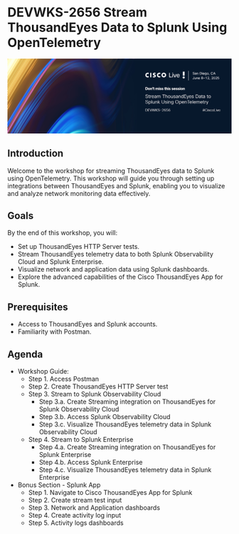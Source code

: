 # DEVWKS-2656 Stream ThousandEyes Data to Splunk Using OpenTelemetry

![DEVWKS-2656](img/DEVWKS-2656-banner.png)

## Introduction

Welcome to the workshop for streaming ThousandEyes data to Splunk using OpenTelemetry.
This workshop will guide you through setting up integrations between ThousandEyes and Splunk, enabling you to visualize and analyze network monitoring data effectively.

## Goals

By the end of this workshop, you will:

- Set up ThousandEyes HTTP Server tests.
- Stream ThousandEyes telemetry data to both Splunk Observability Cloud and Splunk Enterprise.
- Visualize network and application data using Splunk dashboards.
- Explore the advanced capabilities of the Cisco ThousandEyes App for Splunk.

## Prerequisites
- Access to ThousandEyes and Splunk accounts.
- Familiarity with Postman.

## Agenda

- Workshop Guide:
    - Step 1. Access Postman
    - Step 2. Create ThousandEyes HTTP Server test
    - Step 3. Stream to Splunk Observability Cloud
        - Step 3.a. Create Streaming integration on ThousandEyes for Splunk Observability Cloud
        - Step 3.b. Access Splunk Observability Cloud
        - Step 3.c. Visualize ThousandEyes telemetry data in Splunk Observability Cloud
    - Step 4. Stream to Splunk Enterprise
        - Step 4.a. Create Streaming integration on ThousandEyes for Splunk Enterprise
        - Step 4.b. Access Splunk Enterprise
        - Step 4.c. Visualize ThousandEyes telemetry data in Splunk Enterprise
- Bonus Section - Splunk App
    - Step 1. Navigate to Cisco ThousandEyes App for Splunk
    - Step 2. Create stream test input
    - Step 3. Network and Application dashboards
    - Step 4. Create activity log input
    - Step 5. Activity logs dashboards